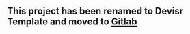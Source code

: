 ## This project has been renamed to Devisr Template and moved to [Gitlab](https://gitlab.com/devisr/template)
